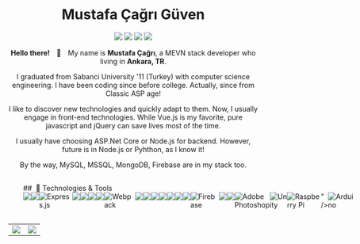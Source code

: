 <h1 align="center">Mustafa Çağrı Güven</h1>
<p align="center">
    <a href="https://github.com/mustafacagri" target="_blank"><img src="https://img.shields.io/badge/-Github-000?style=flat-square&logo=Github&logoColor=white"/></a>
    <a href="https://www.linkedin.com/in/mustafacagri" target="_blank"><img src="https://img.shields.io/badge/-LinkedIn-blue?style=flat-square&logo=Linkedin&logoColor=white"/></a>
    <a href="https://twitter.com/mustafacagri" target="_blank"><img src="https://img.shields.io/badge/-Twitter-1ca0f1?style=flat-square&labelColor=1ca0f1&logo=twitter&logoColor=white"/></a>
    <a href="mailto:me@mustafacagri.com" target="_blank"><img src="https://img.shields.io/badge/-Gmail-c14438?style=flat-square&logo=Gmail&logoColor=white"/></a>
</p>
<p align="center"><strong>Hello there! <span style="margin:0 10px;">👋</span></strong> My name is <strong>Mustafa Çağrı</strong>, a MEVN stack developer who living in <strong>Ankara, TR</strong>.</p>

<p align="center">I graduated from Sabanci University '11 (Turkey) with computer science engineering. I have been coding since before college. Actually, since from Classic ASP age!</p>

<p align="center">I like to discover new technologies and quickly adapt to them. Now, I usually engage in front-end technologies. While Vue.js is my favorite, pure javascript and jQuery can save lives most of the time.</p>

<p align="center">I usually have choosing ASP.Net Core or Node.js for backend. However, future is in Node.js or Pyhthon, as I know it!</p>

<p align="center">By the way, MySQL, MSSQL, MongoDB, Firebase are in my stack too.</p>



<div style="margin:30px;">
    ##  &nbsp;🔧 Technologies & Tools
    <div style="display:flex;">
        <img src="https://img.shields.io/badge/javascript%20-%23323330.svg?&style=for-the-badge&logo=javascript&logoColor=%23F7DF1E"/>
        <img src="https://img.shields.io/badge/node.js%20-%2343853D.svg?&style=for-the-badge&logo=node.js&logoColor=white"/>
        <img alt="Express.js" src="https://img.shields.io/badge/express.js%20-%23404d59.svg?&style=for-the-badge"/>
        <img src="https://img.shields.io/badge/html5%20-%23E34F26.svg?&style=for-the-badge&logo=html5&logoColor=white"/>
        <img src="https://img.shields.io/badge/css3%20-%231572B6.svg?&style=for-the-badge&logo=css3&logoColor=white"/>
        <img src="https://img.shields.io/badge/c%23%20-%23239120.svg?&style=for-the-badge&logo=c-sharp&logoColor=white"/>
        <img src="https://img.shields.io/badge/vuejs%20-%2335495e.svg?&style=for-the-badge&logo=vue.js&logoColor=%234FC08D"/>
        <img alt="Webpack" src="https://img.shields.io/badge/webpack%20-%238DD6F9.svg?&style=for-the-badge&logo=webpack&logoColor=black" />
        <img src="https://img.shields.io/badge/bootstrap%20-%23563D7C.svg?&style=for-the-badge&logo=bootstrap&logoColor=white"/>
        <img src="https://img.shields.io/badge/jquery%20-%230769AD.svg?&style=for-the-badge&logo=jquery&logoColor=white"/>
        <img src="https://img.shields.io/badge/SASS%20-hotpink.svg?&style=for-the-badge&logo=SASS&logoColor=white"/>
        <img src="https://img.shields.io/badge/git%20-%23F05033.svg?&style=for-the-badge&logo=git&logoColor=white"/>
        <img src="https://img.shields.io/badge/github%20-%23121011.svg?&style=for-the-badge&logo=github&logoColor=white"/>
        <img src="https://img.shields.io/badge/-Stack%20overflow-FE7A16?style=for-the-badge&logo=stack-overflow&logoColor=white"/>
        <img src="https://img.shields.io/badge/heroku%20-%23430098.svg?&style=for-the-badge&logo=heroku&logoColor=white"/>
        <img alt="Firebase" src="https://img.shields.io/badge/firebase%20-%23039BE5.svg?&style=for-the-badge&logo=firebase"/>
        <img src="https://img.shields.io/badge/mysql-%2300f.svg?&style=for-the-badge&logo=mysql&logoColor=white"/>
        <img src ="https://img.shields.io/badge/MongoDB-%234ea94b.svg?&style=for-the-badge&logo=mongodb&logoColor=white"/>
        <img alt="Adobe Photoshop" src="https://img.shields.io/badge/adobe%20photoshop%20-%2331A8FF.svg?&style=for-the-badge&logo=adobe%20photoshop&logoColor=white"/>
        <img alt="Unity" src="https://img.shields.io/badge/unity%20-%23000000.svg?&style=for-the-badge&logo=unity&logoColor=white"/>
        <img alt="Raspberry Pi" src="https://img.shields.io/badge/-Raspberry%20Pi-C51A4A?style=for-the-badge&logo=Raspberry-Pi"/>" />
        <img alt="Arduino" src="https://img.shields.io/badge/-Arduino-00979D?style=for-the-badge&logo=Arduino&logoColor=white"/>
    </div>
</div>


<table border="0">
    <tr>
        <td align="center">
            <img src="https://github-readme-stats-lake-nine.vercel.app/api?username=mustafacagri&count_private=true&show_icons=true&theme=dracula"/>
        </td>
        <td align="center">
            <img src="https://github-readme-stats-lake-nine.vercel.app/api/top-langs/?username=mustafacagri&theme=dracula&layout=compact&langs_count=8" />
        </td>
    </tr>
</table>


